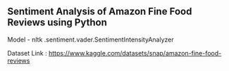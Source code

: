 ## Sentiment Analysis of Amazon Fine Food Reviews using Python

Model - nltk .sentiment.vader.SentimentIntensityAnalyzer

Dataset Link : https://www.kaggle.com/datasets/snap/amazon-fine-food-reviews